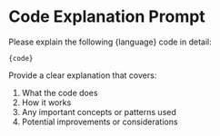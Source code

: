 # Code Explanation Prompt

Please explain the following {language} code in detail:

```{language}
{code}
```

Provide a clear explanation that covers:
1. What the code does
2. How it works
3. Any important concepts or patterns used
4. Potential improvements or considerations
